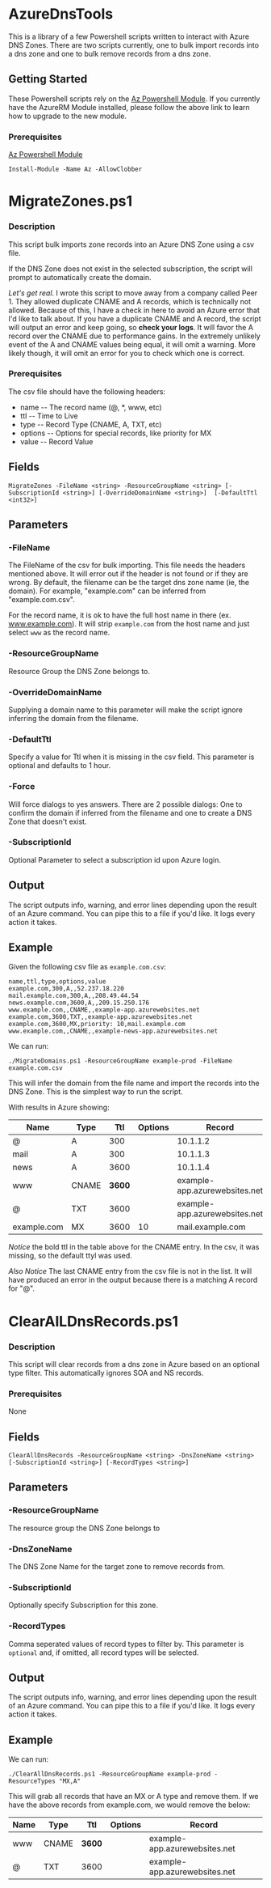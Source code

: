 # AzureDnsTools
This is a library of a few Powershell scripts written to interact with Azure DNS Zones.  There are two scripts currently, one to bulk import records into a dns zone and one to bulk remove records from a dns zone.

## Getting Started

These Powershell scripts rely on the [Az Powershell Module](https://docs.microsoft.com/en-us/powershell/azure/new-azureps-module-az?view=azps-1.4.0).  If you currently have the AzureRM Module installed, please follow the above link to learn how to upgrade to the new module.

### Prerequisites

[Az Powershell Module](https://docs.microsoft.com/en-us/powershell/azure/install-az-ps?view=azps-1.4.0)

```
Install-Module -Name Az -AllowClobber
```
# MigrateZones.ps1

### Description
This script bulk imports zone records into an Azure DNS Zone using a csv file.

If the DNS Zone does not exist in the selected subscription, the script will prompt to automatically create the domain.

_Let's get real_.  I wrote this script to move away from a company called Peer 1.  They allowed duplicate CNAME and A records, which is technically not allowed.  Because of this, I have a check in here to avoid an Azure error that I'd like to talk about.  If you have a duplicate CNAME and A record, the script will output an error and keep going, so **check your logs**.  It will favor the A record over the CNAME due to performance gains.  In the extremely unlikely event of the A and CNAME values being equal, it will omit a warning.  More likely though, it will omit an error for you to check which one is correct.

### Prerequisites
The csv file should have the following headers:
- name
-- The record name (@, *, www, etc)
- ttl
-- Time to Live
- type
-- Record Type (CNAME, A, TXT, etc)
- options
-- Options for special records, like priority for MX
- value
-- Record Value

## Fields
```
MigrateZones -FileName <string> -ResourceGroupName <string> [-SubscriptionId <string>] [-OverrideDomainName <string>]  [-DefaultTtl <int32>]
```
## Parameters

### -FileName
The FileName of the csv for bulk importing.  This file needs the headers mentioned above.  It will error out if the header is not found or if they are wrong.  By default, the filename can be the target dns zone name (ie, the domain).  For example, "example.com" can be inferred from "example.com.csv".

For the record name, it is ok to have the full host name in there (ex. www.example.com).  It will strip `example.com` from the host name and just select `www` as the record name.

### -ResourceGroupName
Resource Group the DNS Zone belongs to.

### -OverrideDomainName
Supplying a domain name to this parameter will make the script ignore inferring the domain from the filename.

### -DefaultTtl
Specify a value for Ttl when it is missing in the csv field.  This parameter is optional and defaults to 1 hour.

### -Force
Will force dialogs to yes answers.  There are 2 possible dialogs: One to confirm the domain if inferred from the filename and one to create a DNS Zone that doesn't exist.

### -SubscriptionId
Optional Parameter to select a subscription id upon Azure login.

## Output
The script outputs info, warning, and error lines depending upon the result of an Azure command.  You can pipe this to a file if you'd like.  It logs every action it takes.

## Example

Given the following csv file as `example.com.csv`:
```
name,ttl,type,options,value
example.com,300,A,,52.237.18.220
mail.example.com,300,A,,208.49.44.54
news.example.com,3600,A,,209.15.250.176
www.example.com,,CNAME,,example-app.azurewebsites.net
example.com,3600,TXT,,example-app.azurewebsites.net
example.com,3600,MX,priority: 10,mail.example.com
www.example.com,,CNAME,,example-news-app.azurewebsites.net
```

We can run:
```
./MigrateDomains.ps1 -ResourceGroupName example-prod -FileName example.com.csv
```
This will infer the domain from the file name and import the records into the DNS Zone.  This is the simplest way to run the script.

With results in Azure showing:

| Name | Type | Ttl | Options | Record |
| --- | --- | --- | --- | --- |
| @ | A | 300 |  | 10.1.1.2 |
| mail | A | 300 | | 10.1.1.3 |
| news | A | 3600 | | 10.1.1.4 |
| www | CNAME | **3600** | | example-app.azurewebsites.net |
| @ | TXT | 3600 | | example-app.azurewebsites.net |
| example.com | MX | 3600 | 10 | mail.example.com |

*Notice* the bold ttl in the table above for the CNAME entry.  In the csv, it was missing, so the default ttyl was used.

*Also Notice* The last CNAME entry from the csv file is not in the list.  It will have produced an error in the output because there is a matching A record for "@".

# ClearAlLDnsRecords.ps1

### Description
This script will clear records from a dns zone in Azure based on an optional type filter.  This automatically ignores SOA and NS records.

### Prerequisites

None

## Fields
```
ClearAllDnsRecords -ResourceGroupName <string> -DnsZoneName <string> [-SubscriptionId <string>] [-RecordTypes <string>]
```
## Parameters

### -ResourceGroupName
The resource group the DNS Zone belongs to

### -DnsZoneName
The DNS Zone Name for the target zone to remove records from.

### -SubscriptionId
Optionally specify Subscription for this zone.

### -RecordTypes
Comma seperated values of record types to filter by.  This parameter is `optional` and, if omitted, all record types will be selected.

## Output
The script outputs info, warning, and error lines depending upon the result of an Azure command.  You can pipe this to a file if you'd like.  It logs every action it takes.

## Example

We can run:
```
./ClearAllDnsRecords.ps1 -ResourceGroupName example-prod -ResourceTypes "MX,A"
```
This will grab all records that have an MX or A type and remove them.  If we have the above records from example.com, we would remove the below:

| Name | Type | Ttl | Options | Record |
| --- | --- | --- | --- | --- |
| www | CNAME | **3600** | | example-app.azurewebsites.net |
| @ | TXT | 3600 | | example-app.azurewebsites.net |
